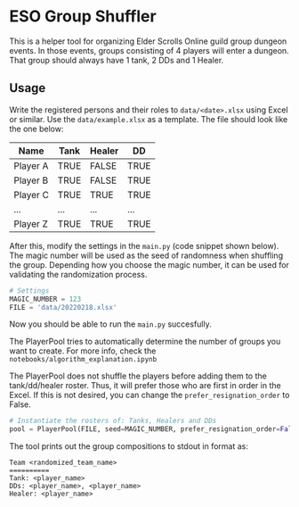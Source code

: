 # ESO Group Shuffler

This is a helper tool for organizing Elder Scrolls Online guild group dungeon events. In those events, groups consisting of 4 players will enter a dungeon. That group should always have 1 tank, 2 DDs and 1 Healer.

## Usage
Write the registered persons and their roles to `data/<date>.xlsx` using Excel or similar. Use the `data/example.xlsx` as a template. The file should look like the one below:

| Name     | Tank | Healer | DD   |
|----------|------|--------|------|
| Player A | TRUE | FALSE  | TRUE |
| Player B | TRUE | FALSE  | TRUE |
| Player C | TRUE | TRUE   | TRUE |
| ...      | ...  | ...    | ...  |
| Player Z | TRUE | TRUE   | TRUE |

After this, modify the settings in the `main.py` (code snippet shown below). The magic number will be used as the seed of randomness when shuffling the group. Depending how you choose the magic number, it can be used for validating the randomization process.
```python
# Settings
MAGIC_NUMBER = 123
FILE = 'data/20220218.xlsx'
```

Now you should be able to run the `main.py` succesfully.

The PlayerPool tries to automatically determine the number of groups you want to create. For more info, check the `notebooks/algorithm_explanation.ipynb`

The PlayerPool does not shuffle the players before adding them to the tank/dd/healer roster. Thus, it will prefer those who are first in order in the Excel. If this is not desired, you can change the `prefer_resignation_order` to False.

```python
# Instantiate the rosters of: Tanks, Healers and DDs
pool = PlayerPool(FILE, seed=MAGIC_NUMBER, prefer_resignation_order=False)
```

The tool prints out the group compositions to stdout in format as:

```text
Team <randomized_team_name>
==========
Tank: <player_name>
DDs: <player_name>, <player_name>
Healer: <player_name>
```